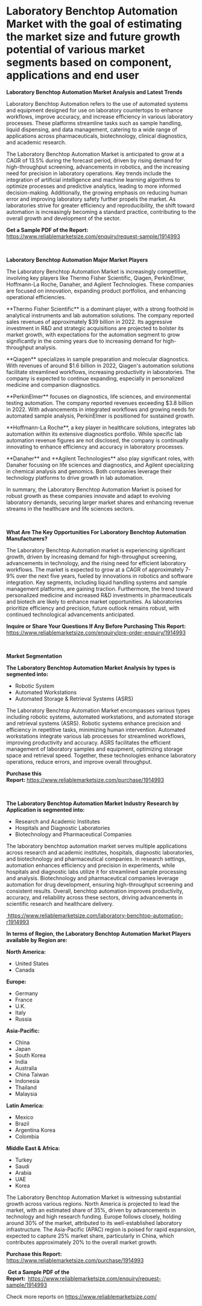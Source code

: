 <p><h1>Laboratory Benchtop Automation Market with the goal of estimating the market size and future growth potential of various market segments based on component, applications and end user</h1></p><p><strong>Laboratory Benchtop Automation Market Analysis and Latest Trends</strong></p>
<p><p>Laboratory Benchtop Automation refers to the use of automated systems and equipment designed for use on laboratory countertops to enhance workflows, improve accuracy, and increase efficiency in various laboratory processes. These platforms streamline tasks such as sample handling, liquid dispensing, and data management, catering to a wide range of applications across pharmaceuticals, biotechnology, clinical diagnostics, and academic research.</p><p>The Laboratory Benchtop Automation Market is anticipated to grow at a CAGR of 13.5% during the forecast period, driven by rising demand for high-throughput screening, advancements in robotics, and the increasing need for precision in laboratory operations. Key trends include the integration of artificial intelligence and machine learning algorithms to optimize processes and predictive analytics, leading to more informed decision-making. Additionally, the growing emphasis on reducing human error and improving laboratory safety further propels the market. As laboratories strive for greater efficiency and reproducibility, the shift toward automation is increasingly becoming a standard practice, contributing to the overall growth and development of the sector.</p></p>
<p><strong>Get a Sample PDF of the Report:&nbsp;</strong> <a href="https://www.reliablemarketsize.com/enquiry/request-sample/1914993?utm_campaign=3016&utm_medium=2&utm_source=Github&utm_content=ia&utm_term=10042025&utm_id=laboratory-benchtop-automation">https://www.reliablemarketsize.com/enquiry/request-sample/1914993</a></p>
<p>&nbsp;</p>
<p><strong>Laboratory Benchtop Automation Major Market Players</strong></p>
<p><p>The Laboratory Benchtop Automation Market is increasingly competitive, involving key players like Thermo Fisher Scientific, Qiagen, PerkinElmer, Hoffmann-La Roche, Danaher, and Agilent Technologies. These companies are focused on innovation, expanding product portfolios, and enhancing operational efficiencies.</p><p>**Thermo Fisher Scientific** is a dominant player, with a strong foothold in analytical instruments and lab automation solutions. The company reported sales revenues of approximately $39 billion in 2022. Its aggressive investment in R&D and strategic acquisitions are projected to bolster its market growth, with expectations for the automation segment to grow significantly in the coming years due to increasing demand for high-throughput analysis.</p><p>**Qiagen** specializes in sample preparation and molecular diagnostics. With revenues of around $1.6 billion in 2022, Qiagen's automation solutions facilitate streamlined workflows, increasing productivity in laboratories. The company is expected to continue expanding, especially in personalized medicine and companion diagnostics.</p><p>**PerkinElmer** focuses on diagnostics, life sciences, and environmental testing automation. The company reported revenues exceeding $3.8 billion in 2022. With advancements in integrated workflows and growing needs for automated sample analysis, PerkinElmer is positioned for sustained growth.</p><p>**Hoffmann-La Roche**, a key player in healthcare solutions, integrates lab automation within its extensive diagnostics portfolio. While specific lab automation revenue figures are not disclosed, the company is continually innovating to enhance efficiency and accuracy in laboratory processes.</p><p>**Danaher** and **Agilent Technologies** also play significant roles, with Danaher focusing on life sciences and diagnostics, and Agilent specializing in chemical analysis and genomics. Both companies leverage their technology platforms to drive growth in lab automation.</p><p>In summary, the Laboratory Benchtop Automation Market is poised for robust growth as these companies innovate and adapt to evolving laboratory demands, securing larger market shares and enhancing revenue streams in the healthcare and life sciences sectors.</p></p>
<p>&nbsp;</p>
<p><strong>What Are The Key Opportunities For Laboratory Benchtop Automation Manufacturers?</strong></p>
<p><p>The Laboratory Benchtop Automation market is experiencing significant growth, driven by increasing demand for high-throughput screening, advancements in technology, and the rising need for efficient laboratory workflows. The market is expected to grow at a CAGR of approximately 7-9% over the next five years, fueled by innovations in robotics and software integration. Key segments, including liquid handling systems and sample management platforms, are gaining traction. Furthermore, the trend toward personalized medicine and increased R&D investments in pharmaceuticals and biotech are likely to enhance market opportunities. As laboratories prioritize efficiency and precision, future outlook remains robust, with continued technological advancements anticipated.</p></p>
<p><strong>Inquire or Share Your Questions If Any Before Purchasing This Report:</strong> <a href="https://www.reliablemarketsize.com/enquiry/pre-order-enquiry/1914993?utm_campaign=3016&utm_medium=2&utm_source=Github&utm_content=ia&utm_term=10042025&utm_id=laboratory-benchtop-automation">https://www.reliablemarketsize.com/enquiry/pre-order-enquiry/1914993</a></p>
<p>&nbsp;</p>
<p><strong>Market Segmentation</strong></p>
<p><strong>The Laboratory Benchtop Automation Market Analysis by types is segmented into:</strong></p>
<p><ul><li>Robotic System</li><li>Automated Workstations</li><li>Automated Storage & Retrieval Systems (ASRS)</li></ul></p>
<p><p>The Laboratory Benchtop Automation Market encompasses various types including robotic systems, automated workstations, and automated storage and retrieval systems (ASRS). Robotic systems enhance precision and efficiency in repetitive tasks, minimizing human intervention. Automated workstations integrate various lab processes for streamlined workflows, improving productivity and accuracy. ASRS facilitates the efficient management of laboratory samples and equipment, optimizing storage space and retrieval speed. Together, these technologies enhance laboratory operations, reduce errors, and improve overall throughput.</p></p>
<p><strong>Purchase this Report:&nbsp;</strong><a href="https://www.reliablemarketsize.com/purchase/1914993?utm_campaign=3016&utm_medium=2&utm_source=Github&utm_content=ia&utm_term=10042025&utm_id=laboratory-benchtop-automation">https://www.reliablemarketsize.com/purchase/1914993</a></p>
<p>&nbsp;</p>
<p><strong>The Laboratory Benchtop Automation Market Industry Research by Application is segmented into:</strong></p>
<p><ul><li>Research and Academic Institutes</li><li>Hospitals and Diagnostic Laboratories</li><li>Biotechnology and Pharmaceutical Companies</li></ul></p>
<p><p>The laboratory benchtop automation market serves multiple applications across research and academic institutes, hospitals, diagnostic laboratories, and biotechnology and pharmaceutical companies. In research settings, automation enhances efficiency and precision in experiments, while hospitals and diagnostic labs utilize it for streamlined sample processing and analysis. Biotechnology and pharmaceutical companies leverage automation for drug development, ensuring high-throughput screening and consistent results. Overall, benchtop automation improves productivity, accuracy, and reliability across these sectors, driving advancements in scientific research and healthcare delivery.</p></p>
<p><a href="https://www.reliablemarketsize.com/laboratory-benchtop-automation-r1914993?utm_campaign=3016&utm_medium=2&utm_source=Github&utm_content=ia&utm_term=10042025&utm_id=laboratory-benchtop-automation">&nbsp;https://www.reliablemarketsize.com/laboratory-benchtop-automation-r1914993</a></p>
<p><strong>In terms of Region, the Laboratory Benchtop Automation Market Players available by Region are:</strong></p>
<p>
    <p> <strong> North America: </strong>
        <ul>
            <li>United States</li>
            <li>Canada</li>
        </ul>
        </p> 
    <p> <strong> Europe: </strong>
        <ul>
            <li>Germany</li>
            <li>France</li>
            <li>U.K.</li>
            <li>Italy</li>
            <li>Russia</li>
        </ul>
        </p> 
    <p> <strong> Asia-Pacific: </strong>
        <ul>
            <li>China</li>
            <li>Japan</li>
            <li>South Korea</li>
            <li>India</li>
            <li>Australia</li>
            <li>China Taiwan</li>
            <li>Indonesia</li>
            <li>Thailand</li>
            <li>Malaysia</li>
        </ul>
        </p> 
    <p> <strong> Latin America: </strong>
        <ul>
            <li>Mexico</li>
            <li>Brazil</li>
            <li>Argentina Korea</li>
            <li>Colombia</li>
        </ul>
        </p> 
    <p> <strong> Middle East & Africa: </strong>
        <ul>
            <li>Turkey</li>
            <li>Saudi</li>
            <li>Arabia</li>
            <li>UAE</li>
            <li>Korea</li>
        </ul>
    </p>
    </p>
<p><p>The Laboratory Benchtop Automation Market is witnessing substantial growth across various regions. North America is projected to lead the market, with an estimated share of 35%, driven by advancements in technology and high research funding. Europe follows closely, holding around 30% of the market, attributed to its well-established laboratory infrastructure. The Asia-Pacific (APAC) region is poised for rapid expansion, expected to capture 25% market share, particularly in China, which contributes approximately 20% to the overall market growth.</p></p>
<p><strong>Purchase this Report: </strong><a href="https://www.reliablemarketsize.com/purchase/1914993?utm_campaign=3016&utm_medium=2&utm_source=Github&utm_content=ia&utm_term=10042025&utm_id=laboratory-benchtop-automation">https://www.reliablemarketsize.com/purchase/1914993</a></p>
<p>&nbsp;<strong>Get a Sample PDF of the Report:&nbsp;&nbsp;</strong><a href="https://www.reliablemarketsize.com/enquiry/request-sample/1914993?utm_campaign=3016&utm_medium=2&utm_source=Github&utm_content=ia&utm_term=10042025&utm_id=laboratory-benchtop-automation">https://www.reliablemarketsize.com/enquiry/request-sample/1914993</a></p>
<p><strong></strong></p>
<p>Check more reports on <a href="https://www.reliablemarketsize.com/?utm_campaign=3016&utm_medium=2&utm_source=Github&utm_content=ia&utm_term=10042025&utm_id=laboratory-benchtop-automation">https://www.reliablemarketsize.com/</a></p>